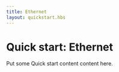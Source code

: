 ```yaml
---
title: Ethernet
layout: quickstart.hbs
---
```


# Quick start: Ethernet

Put some Quick start content content here.

